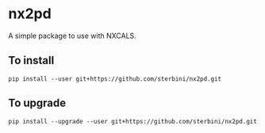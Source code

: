 # nx2pd
A simple package to use with NXCALS.

## To install
```
pip install --user git+https://github.com/sterbini/nx2pd.git
```

## To upgrade
```
pip install --upgrade --user git+https://github.com/sterbini/nx2pd.git
```
